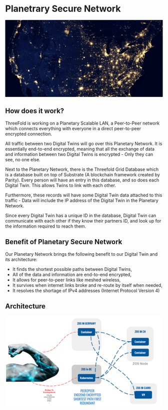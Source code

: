 # Planetrary Secure Network 

![](img/threefold_planet_network.png)

## How does it work?

ThreeFold is working on a Planetary Scalable LAN, a Peer-to-Peer network which connects everything with everyone in a direct peer-to-peer encrypted connection. 

All traffic between two Digital Twins will go over this Planetary Network. It is essentially end-to-end encrypted, meaning that all the exchange of data and information between two Digital Twins is encrypted - Only they can see, no one else. 

Next to the Planetary Network, there is the Threefold Grid Database which is a database built on top of Substrate (A blockchain framework created by Parity).  Every person will have an entry in this database, and so does each Digital Twin. This allows Twins to link with each other. 

Furthermore, these records will have some Digital Twin data attached to this traffic - Data will include the IP address of the Digital Twin in the Planetary Network. 

Since every Digital Twin has a unique ID in the database, Digital Twin can communicate with each other if they know their partners ID, and look up for the information required to reach them. 

## Benefit of Planetary Secure Network 

Our Planetary Network brings the following benefit to our Digital Twin and its architecture: 
- It finds the shortest possible paths between Digital Twins, 
- All of the data and information are end-to-end encrypted, 
- It allows for peer-to-peer links like meshed wireless, 
- It survives when internet links broke and re-route by itself when needed, 
- It resolves the shortage of IPv4 addresses (Internet Protocol Version 4)

## Architecture 

![](img/threefold_qsnetwork_architecture.png)


